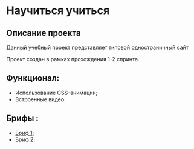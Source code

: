 # Научиться учиться


## Описание проекта
Данный учебный проект представляет типовой одностраничный сайт

Проект создан в рамках прохождения 1-2 спринта.

## Функционал:
- Использование CSS-анимации;
- Встроенные видео.



## Брифы :
- [Бриф 1](https://code.s3.yandex.net/web-developer/project-1/sprint-1-brief.pdf);
- [Бриф 2](https://code.s3.yandex.net/web-developer/project-1/sprint-2-brief.pdf);





</details>


